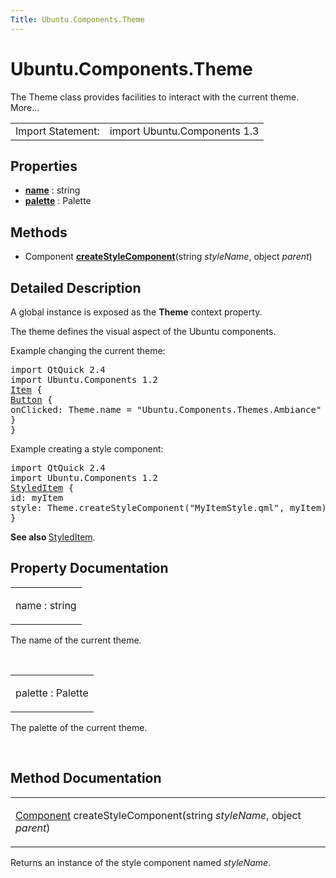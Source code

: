 ```yaml
---
Title: Ubuntu.Components.Theme
---
```


# Ubuntu.Components.Theme

<span class="subtitle"></span>
<!-- $$$Theme-brief -->
<p>The Theme class provides facilities to interact with the current theme. More...</p>
<!-- @@@Theme -->
<table class="alignedsummary">
<tr><td class="memItemLeft rightAlign topAlign"> Import Statement:</td><td class="memItemRight bottomAlign"> import Ubuntu.Components 1.3</td></tr></table><ul>
</ul>
<h2 id="properties">Properties</h2>
<ul>
<li class="fn"><b><b><a href="#name-prop">name</a></b></b> : string</li>
<li class="fn"><b><b><a href="#palette-prop">palette</a></b></b> : Palette</li>
</ul>
<h2 id="methods">Methods</h2>
<ul>
<li class="fn">Component <b><b><a href="#createStyleComponent-method">createStyleComponent</a></b></b>(string <i>styleName</i>, object <i>parent</i>)</li>
</ul>
<!-- $$$Theme-description -->
<h2 id="details">Detailed Description</h2>
</p>
<p>A global instance is exposed as the <b>Theme</b> context property.</p>
<p>The theme defines the visual aspect of the Ubuntu components.</p>
<p>Example changing the current theme:</p>
<pre class="qml">import QtQuick 2.4
import Ubuntu.Components 1.2
<span class="type"><a href="QtQuick.Item.md">Item</a></span> {
<span class="type"><a href="Ubuntu.Components.Button.md">Button</a></span> {
<span class="name">onClicked</span>: <span class="name">Theme</span>.<span class="name">name</span> <span class="operator">=</span> <span class="string">&quot;Ubuntu.Components.Themes.Ambiance&quot;</span>
}
}</pre>
<p>Example creating a style component:</p>
<pre class="qml">import QtQuick 2.4
import Ubuntu.Components 1.2
<span class="type"><a href="Ubuntu.Components.StyledItem.md">StyledItem</a></span> {
<span class="name">id</span>: <span class="name">myItem</span>
<span class="name">style</span>: <span class="name">Theme</span>.<span class="name">createStyleComponent</span>(<span class="string">&quot;MyItemStyle.qml&quot;</span>, <span class="name">myItem</span>)
}</pre>
<p><b>See also </b><a href="Ubuntu.Components.StyledItem.md">StyledItem</a>.</p>
<!-- @@@Theme -->
<h2>Property Documentation</h2>
<!-- $$$name -->
<table class="qmlname"><tr valign="top" id="name-prop"><td class="tblQmlPropNode"><p><span class="name">name</span> : <span class="type">string</span></p></td></tr></table><p>The name of the current theme.</p>
<!-- @@@name -->
<br/>
<!-- $$$palette -->
<table class="qmlname"><tr valign="top" id="palette-prop"><td class="tblQmlPropNode"><p><span class="name">palette</span> : <span class="type">Palette</span></p></td></tr></table><p>The palette of the current theme.</p>
<!-- @@@palette -->
<br/>
<h2>Method Documentation</h2>
<!-- $$$createStyleComponent -->
<table class="qmlname"><tr valign="top" id="createStyleComponent-method"><td class="tblQmlFuncNode"><p><span class="type"><a href="QtQml.Component.md">Component</a></span> <span class="name">createStyleComponent</span>(<span class="type">string</span><i> styleName</i>, <span class="type">object</span><i> parent</i>)</p></td></tr></table><p>Returns an instance of the style component named <i>styleName</i>.</p>
<!-- @@@createStyleComponent -->
<br/>
